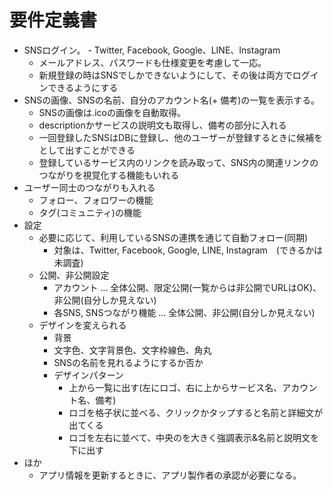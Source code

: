 # 要件定義書

+ SNSログイン。 - Twitter, Facebook, Google、LINE、Instagram
    + メールアドレス、パスワードも仕様変更を考慮して一応。
	+ 新規登録の時はSNSでしかできないようにして、その後は両方でログインできるようにする
+ SNSの画像、SNSの名前、自分のアカウント名(+ 備考)の一覧を表示する。
    + SNSの画像は.icoの画像を自動取得。
	+ descriptionかサービスの説明文も取得し、備考の部分に入れる
    + 一回登録したSNSはDBに登録し、他のユーザーが登録するときに候補をとして出すことができる
	+ 登録しているサービス内のリンクを読み取って、SNS内の関連リンクのつながりを視覚化する機能もいれる
+ ユーザー同士のつながりも入れる
    + フォロー、フォロワーの機能
	+ タグ(コミュニティ)の機能
+ 設定
    + 必要に応じて、利用しているSNSの連携を通じて自動フォロー(同期)
	    + 対象は、Twitter, Facebook, Google, LINE, Instagram　(できるかは未調査)
	+ 公開、非公開設定
	    + アカウント ... 全体公開、限定公開(一覧からは非公開でURLはOK)、非公開(自分しか見えない)
        + 各SNS, SNSつながり機能 ... 全体公開、非公開(自分しか見えない)
	+ デザインを変えられる
    	+ 背景
		+ 文字色、文字背景色、文字枠線色、角丸
		+ SNSの名前を見れるようにするか否か
		+ デザインパターン
	    	+ 上から一覧に出す(左にロゴ、右に上からサービス名、アカウント名、備考)
	    	+ ロゴを格子状に並べる、クリックかタップすると名前と詳細文が出てくる
			+ ロゴを左右に並べて、中央のを大きく強調表示&名前と説明文を下に出す
+ ほか
    + アプリ情報を更新するときに、アプリ製作者の承認が必要になる。

